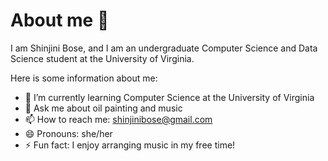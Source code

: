 # About me 👋


I am Shinjini Bose, and I am an undergraduate Computer Science and Data Science student at the University of Virginia.

Here is some information about me:

- 🌱 I’m currently learning Computer Science at the University of Virginia
- 💬 Ask me about oil painting and music
- 📫 How to reach me: shinjinibose@gmail.com
- 😄 Pronouns: she/her
- ⚡ Fun fact: I enjoy arranging music in my free time!

